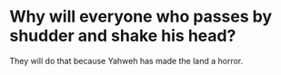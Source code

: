 # Why will everyone who passes by shudder and shake his head?

They will do that because Yahweh has made the land a horror.
